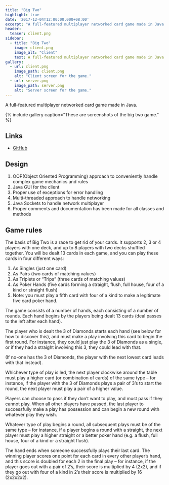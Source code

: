 ```yaml
---
title: "Big Two"
highlight: true
date: '2017-12-04T12:00:00.000+08:00'
excerpt: "A full-featured multiplayer networked card game made in Java."
header:
  teaser: client.png
sidebar:
  - title: "Big Two"
    image: client.png
    image_alt: "Client"
    text: A full-featured multiplayer networked card game made in Java.
gallery:
  - url: client.png
    image_path: client.png
    alt: "Client screen for the game."
  - url: server.png
    image_path: server.png
    alt: "Server screen for the game."
---
```


A full-featured multiplayer networked card game made in Java.

{% include gallery caption="These are screenshots of the big two game." %}

## Links

* [GitHub](http://github.com/WaqasAliAbbasi/BigTwo)

## Design

1.  OOP(Object Oriented Programming) approach to conveniently handle complex game mechanics and rules
2.  Java GUI for the client
3.  Proper use of exceptions for error handling
4.  Multi-threaded approach to handle networking
5.  Java Sockets to handle network multiplayer
6.  Proper comments and documentation has been made for all classes and methods

## Game rules

The basis of Big Two is a race to get rid of your cards. It supports 2, 3 or 4 players with one deck, and up to 8 players with two decks shuffled together. You will be dealt 13 cards in each game, and you can play these cards in four different ways:

1.  As Singles (just one card)
2.  As Pairs (two cards of matching values)
3.  As Triplets or “Trips” (three cards of matching values)
4.  As Poker Hands (five cards forming a straight, flush, full house, four of a kind or straight flush)
5.  Note: you must play a fifth card with four of a kind to make a legitimate five card poker hand.

The game consists of a number of hands, each consisting of a number of rounds. Each hand begins by the players being dealt 13 cards (deal passes to the left after each hand).

The player who is dealt the 3 of Diamonds starts each hand (see below for how to discover this), and must make a play involving this card to begin the first round. For instance, they could just play the 3 of Diamonds as a single, or if they had a straight involving this 3, they could lead with that.

(If no-one has the 3 of Diamonds, the player with the next lowest card leads with that instead).

Whichever type of play is led, the next player clockwise around the table must play a higher card (or combination of cards) of the same type – for instance, if the player with the 3 of Diamonds plays a pair of 3’s to start the round, the next player must play a pair of a higher value.

Players can choose to pass if they don’t want to play, and must pass if they cannot play. When all other players have passed, the last player to successfully make a play has possession and can begin a new round with whatever play they wish.

Whatever type of play begins a round, all subsequent plays must be of the same type – for instance, if a player begins a round with a straight, the next player must play a higher straight or a better poker hand (e.g. a flush, full house, four of a kind or a straight flush).

The hand ends when someone successfully plays their last card. The winning player scores one point for each card in every other player’s hand, and this score is doubled for each 2 in the final play – for instance, if the player goes out with a pair of 2’s, their score is multiplied by 4 (2x2), and if they go out with four of a kind in 2’s their score is multiplied by 16 (2x2x2x2).
